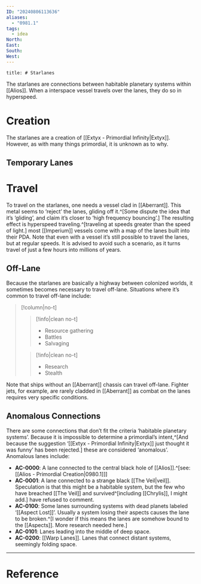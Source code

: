 ```yaml
---
ID: "20240806113636"
aliases:
  - "0981.1"
tags:
  - idea
North: 
East: 
South: 
West:
---
```

```toc
title: # Starlanes
```

The starlanes are connections between habitable planetary systems within [[Alios]]. When a interspace vessel travels over the lanes, they do so in hyperspeed.

# Creation

The starlanes are a creation of [[Extyx - Primordial Infinity|Extyx]]. However, as with many things primordial, it is unknown as to why.

## Temporary Lanes

# Travel

To travel on the starlanes, one needs a vessel clad in [[Aberrant]]. This metal seems to ‘reject’ the lanes, gliding off it.^[Some dispute the idea that it’s ‘gliding’, and claim it’s closer to ‘high frequency bouncing’.] The resulting effect is hyperspeed traveling.^[traveling at speeds greater than the speed of light.] most [[Imperium]] vessels come with a map of the lanes built into their PDA. Note that even with a vessel it’s still possible to travel the lanes, but at regular speeds. It is advised to avoid such a scenario, as it turns travel of just a few hours into millions of years.

## Off-Lane

Because the starlanes are basically a highway between colonized worlds,  it sometimes becomes necessary to travel off-lane. Situations where it’s common to travel off-lane include:

>[!column|no-t]
>>[!info|clean no-t]
>>- Resource gathering
>>- Battles
>>- Salvaging
>
>>[!info|clean no-t]
>>- Research
>>- Stealth

Note that ships without an [[Aberrant]] chassis can travel off-lane. Fighter jets, for example, are rarely cladded in [[Aberrant]] as combat on the lanes requires very specific conditions.

## Anomalous Connections

There are some connections that don’t fit the criteria ‘habitable planetary systems’. Because it is impossible to determine a primordial’s intent,^[And because the suggestion ‘[[Extyx - Primordial Infinity|Extyx]] just thought it was funny’ has been rejected.] these are considered ‘anomalous’. Anomalous lanes include:

- **AC-0000**: A lane connected to the central black hole of [[Alios]].^[see: [[Alios - Primordial Creation|0980.1]]]
- **AC-0001**: A lane connected to a strange black [[The Veil|veil]]. Speculation is that this might be a habitable system, but the few who have breached [[The Veil]] and survived^[including [[Chrylis]], I might add.] have refused to comment.
- **AC-0100**: Some lanes surrounding systems with dead planets labeled ‘[[Aspect Lost]]’. Usually a system losing their aspects causes the lane to be broken.^[I wonder if this means the lanes are somehow bound to the [[Aspects]]. More research needed here.]
- **AC-0101**: Lanes leading into the middle of deep space.
- **AC-0200**: [[Warp Lanes]]. Lanes that connect distant systems, seemingly folding space.

---

# Reference